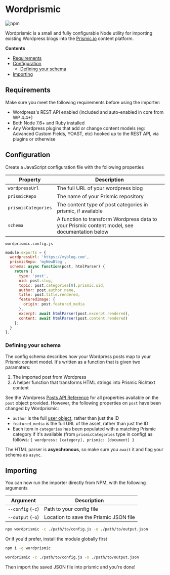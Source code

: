 # Wordprismic

![npm](https://img.shields.io/npm/v/wordprismic.svg)

Wordprismic is a small and fully configurable Node utility for importing existing Wordpress blogs into the [Prismic.io](https://prismic.io) content platform.

**Contents**
- [Requirements](#requirements)
- [Configuration](#configuration)
  - [Defining your schema](#defining-your-schema)
- [Importing](#importing)

## Requirements

Make sure you meet the following requirements before using the importer:

- Wordpress's REST API enabled (included and auto-enabled in core from WP 4.4+)
- Both Node 7.6+ and Ruby installed
- Any Wordpress plugins that add or change content models (eg: Advanced Custom Fields, YOAST, etc) hooked up to the REST API, via plugins or otherwise

## Configuration

Create a JavaScript configuration file with the following properties

Property            | Description
--------------------|----------------------------------------------------------------------------------------------
`wordpressUrl`      | The full URL of your wordpress blog
`prismicRepo`       | The name of your Prismic repository
`prismicCategories` | The content type of post categories in prismic, if available
`schema`            | A function to transform Wordpress data to your Prismic content model, see documentation below

`wordprismic.config.js`
```js
module.exports = {
  wordpressUrl: 'https://myblog.com',
  prismicRepo: 'myNewBlog',
  schema: async function(post, htmlParser) {
    return {
      type: 'post',
      uid: post.slug,
      topic: post.categories[0].prismic.uid,
      author: post.author.name,
      title: post.title.rendered,
      featuredImage: {
        origin: post.featured_media
      },
      excerpt: await htmlParser(post.excerpt.rendered),
      content: await htmlParser(post.content.rendered)
    };
  }
};
```

### Defining your schema

The config schema describes how your Wordpress posts map to your Prismic content model. It's written as a function that is given two paramaters:
  1. The imported post from Wordpress
  2. A helper function that transforms HTML strings into Prismic Richtext content

See the Wordpress [Posts API Reference](https://developer.wordpress.org/rest-api/reference/posts/#schema) for all properties available on the `post` object provided. However, the following properties on `post` have been changed by Wordprismic:
- `author` is the full [user object](https://developer.wordpress.org/rest-api/reference/users/#schema), rather than just the ID
- `featured_media` is the full URL of the asset, rather than just the ID
- Each item in `categories` has been populated with a matching Prismic category if it's available (from `prismicCategories` type in config) as follows: `{ wordpress: [category], prismic: [document] }`

The HTML parser is **asynchronous**, so make sure you `await` it and flag your schema as `async`.

## Importing

You can now run the importer directly from NPM, with the following arguments

Argument          | Description
------------------|---------------------------------------
`--config` (`-c`) | Path to your config file
`--output` (`-o`) | Location to save the Prismic JSON file

```sh
npx wordprismic -c ./path/to/config.js -o ./path/to/output.json
```

Or if you'd prefer, install the module globally first

```sh
npm i -g wordprismic

wordprismic -c ./path/to/config.js -o ./path/to/output.json
```

Then import the saved JSON file into prismic and you're done!